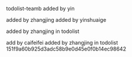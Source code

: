  todolist-teamb
added by yin

 added by zhangjing
added by yinshuaige

added by zhangjing in todolist

add by caifeifei
added by zhangjing in todolist
151f9a60b925d3adc58b9e0d45e0f0b14ec98642
